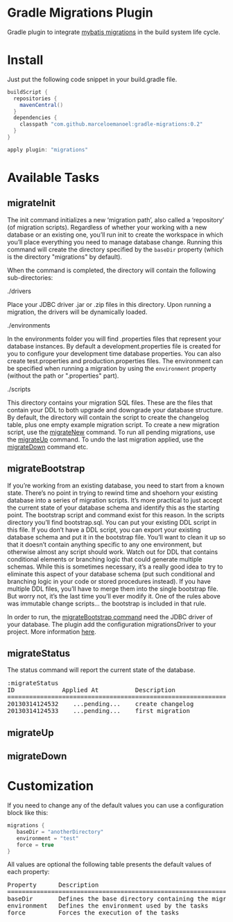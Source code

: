 Gradle Migrations Plugin
=============================

Gradle plugin to integrate [mybatis migrations](https://code.google.com/p/mybatis/wiki/Migration) in the build system life cycle. 


Install
=======

Just put the following code snippet in your build.gradle file.

```groovy
buildScript {
  repositories {
    mavenCentral()
  }
  dependencies {
    classpath "com.github.marceloemanoel:gradle-migrations:0.2"
  }
}

apply plugin: "migrations"
```

Available Tasks
===============

migrateInit
-----------
The init command initializes a new ‘migration path’, also called a ‘repository’ (of migration scripts).
Regardless of whether your working with a new database or an existing one, you’ll run init to create the
workspace in which you’ll place everything you need to manage database change. Running this
command will create the directory specified by the `baseDir` property (which is the directory "migrations"
by default). 

When the command is completed, the directory will contain the following sub-directories:

./drivers

Place your JDBC driver .jar or .zip files in this directory. Upon running a migration, the drivers will be
dynamically loaded.

./environments

In the environments folder you will find .properties files that represent your database instances. By
default a development.properties file is created for you to configure your development time database
properties. You can also create test.properties and production.properties files. The environment can 
be specified when running a migration by using the `environment` property (without the path or ".properties" part).

./scripts

This directory contains your migration SQL files. These are the files that contain your DDL to both
upgrade and downgrade your database structure. By default, the directory will contain the script to
create the changelog table, plus one empty example migration script. To create a new migration script,
use the [migrateNew](#migrateNew) command. To run all pending migrations, use the [migrateUp](#migrateUp) command. To undo the last
migration applied, use the [migrateDown](#migrateDown) command etc.

migrateBootstrap
----------------
If you’re working from an existing database, you need to start from a known state. There’s no point in
trying to rewind time and shoehorn your existing database into a series of migration scripts. It’s more
practical to just accept the current state of your database schema and identify this as the starting point.
The bootstrap script and command exist for this reason. In the scripts directory you’ll find
bootstrap.sql. You can put your existing DDL script in this file. If you don’t have a DDL script, you can
export your existing database schema and put it in the bootstrap file. You’ll want to clean it up so that it
doesn’t contain anything specific to any one environment, but otherwise almost any script should work.
Watch out for DDL that contains conditional elements or branching logic that could generate multiple
schemas. While this is sometimes necessary, it’s a really good idea to try to eliminate this aspect of your
database schema (put such conditional and branching logic in your code or stored procedures instead).
If you have multiple DDL files, you’ll have to merge them into the single bootstrap file. But worry not,
it’s the last time you’ll ever modify it. One of the rules above was immutable change scripts… the
bootstrap is included in that rule.

In order to run, the [migrateBootstrap command](#migrateBootstrap) need the JDBC driver of your database.
The plugin add the configuration migrationsDriver to your project. More information [here](#configurations).

migrateStatus
-------------
The status command will report the current state of the database. 

<pre>
:migrateStatus
ID             Applied At          Description
================================================================================
20130314124532    ...pending...    create changelog
20130314124533    ...pending...    first migration
</pre>

migrateUp
---------


migrateDown
-----------

Customization
=============

If you need to change any of the default values you can use a configuration block like this:

```groovy
migrations {
   baseDir = "anotherDirectory"
   environment = "test"
   force = true
}
```

All values are optional the following table presents the default values of each property:

<pre>
Property      Description                                               Default Value
==========================================================================================
baseDir       Defines the base directory containing the migrations      migrations
environment   Defines the environment used by the tasks                 development
force         Forces the execution of the tasks                         false
</pre>
